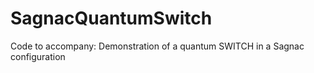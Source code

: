 # SagnacQuantumSwitch
Code to accompany: Demonstration of a quantum SWITCH in a Sagnac configuration

